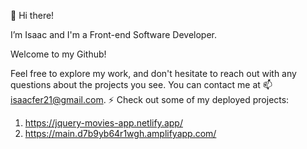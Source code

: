 👋 Hi there! 

I’m Isaac and I'm a Front-end Software Developer.

Welcome to my Github!

Feel free to explore my work, and don't hesitate to reach out with any questions about the projects you see. You can contact me at 📫 isaacfer21@gmail.com.
⚡ Check out some of my deployed projects:

1) https://jquery-movies-app.netlify.app/
2) https://main.d7b9yb64r1wgh.amplifyapp.com/




